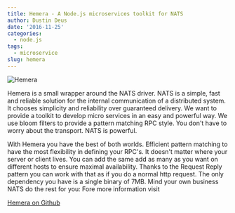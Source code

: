 ```yaml
---
title: Hemera - A Node.js microservices toolkit for NATS
author: Dustin Deus
date: '2016-11-25'
categories:
  - node.js
tags:
  - microservice
slug: hemera
---
```


![Hemera](https://github.com/StarpTech/hemera/raw/master/media/hemera-architecture.png)

Hemera is a small wrapper around the NATS driver. NATS is a simple, fast and reliable solution for the internal communication of a distributed system. It chooses simplicity and reliability over guaranteed delivery. We want to provide a toolkit to develop micro services in an easy and powerful way. We use bloom filters to provide a pattern matching RPC style. You don't have to worry about the transport. NATS is powerful.

With Hemera you have the best of both worlds. Efficient pattern matching to have the most flexibility in defining your RPC's. It doesn't matter where your server or client lives. You can add the same add as many as you want on different hosts to ensure maximal availability. Thanks to the Request Reply pattern you can work with that as if you do a normal http request. The only dependency you have is a single binary of 7MB. Mind your own business NATS do the rest for you:
Fore more information visit 

[Hemera on Github](https://github.com/hemerajs/hemera)